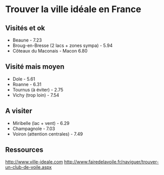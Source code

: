 # Trouver la ville idéale en France

## Visités et ok
* Beaune - 7.23
* Broug-en-Bresse (2 lacs + zones sympa) - 5.94
* Côteaux du Maconais - Macon 6.80

## Visité mais moyen
* Dole - 5.61
* Roanne - 6.31
* Tournus (à éviter) - 2.75
* Vichy (trop loin) - 7.54

## A visiter
* Miribelle (lac + vent) - 6.29
* Champagnole - 7.03
* Voiron (attention centrales) - 7.49

## Ressources
http://www.ville-ideale.com
http://www.fairedelavoile.fr/naviguer/trouver-un-club-de-voile.aspx

